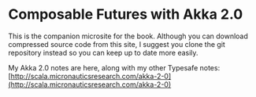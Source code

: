 Composable Futures with Akka 2.0
================================
This is the companion microsite for the book.
Although you can download compressed source code from this site, I suggest you clone the git repository instead 
so you can keep up to date more easily.

My Akka 2.0 notes are here, along with my other Typesafe notes:
[http://scala.micronauticsresearch.com/akka-2-0](http://scala.micronauticsresearch.com/akka-2-0)
